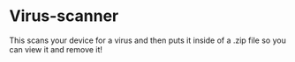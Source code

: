 # Virus-scanner
This scans your device for a virus and then puts it inside of a .zip file so you can view it and remove it!
